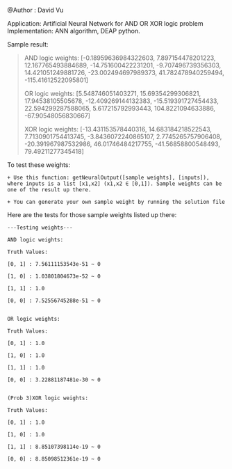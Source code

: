 @Author : David Vu

Application: Artificial Neural Network for AND OR XOR logic problem
Implementation: ANN algorithm, DEAP python.

Sample result:
> AND logic weights:  [-0.18959636984322603, 7.897154478201223, 12.167765493884689,
> -14.751600422231201, -9.707496739356303, 14.421051249881726, -23.002494697989373,
> 41.782478940259494, -115.41612522095801]
> 
> OR logic weights:  [5.548746051403271, 15.69354299306821, 17.94538105505678,
> -12.409269144132383, -15.519391727454433, 22.594299287588065, 5.617215792993443,
> 104.8221094633886, -67.90548056830667]
> 
> XOR logic weights:  [-13.431153578440316, 14.683184218522543, 7.7130901754413745, 
> -3.8436072240865107, 2.7745265757906408, -20.391967987532986, 46.01746484217755, 
> -41.56858800548493, 79.49211277345418]

To test these weights:

	+ Use this function: getNeuralOutput([sample weights], [inputs]), where inputs is a list [x1,x2] (x1,x2 ∈ [0,1]). Sample weights can be one of the result up there.
	
	+ You can generate your own sample weight by running the solution file


Here are the tests for those sample weights listed up there:
		

	---Testing weights---

	AND logic weights: 

	Truth Values:

	[0, 1] : 7.56111153543e-51 ~ 0

	[1, 0] : 1.03801804673e-52 ~ 0

	[1, 1] : 1.0

	[0, 0] : 7.52556745288e-51 ~ 0


	OR logic weights: 

	Truth Values:

	[0, 1] : 1.0

	[1, 0] : 1.0

	[1, 1] : 1.0

	[0, 0] : 3.22881187481e-30 ~ 0


	(Prob 3)XOR logic weights: 

	Truth Values:

	[0, 1] : 1.0

	[1, 0] : 1.0

	[1, 1] : 8.85107398114e-19 ~ 0

	[0, 0] : 8.85098512361e-19 ~ 0
